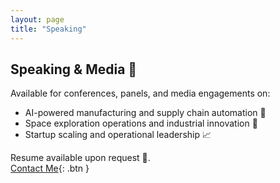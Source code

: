 ```yaml
---
layout: page
title: "Speaking"
---
```


## Speaking & Media 🎤

Available for conferences, panels, and media engagements on:

- AI-powered manufacturing and supply chain automation 🤖  
- Space exploration operations and industrial innovation 🚀  
- Startup scaling and operational leadership 📈  

Resume available upon request 📄.  
[Contact Me](contact.html){: .btn }
